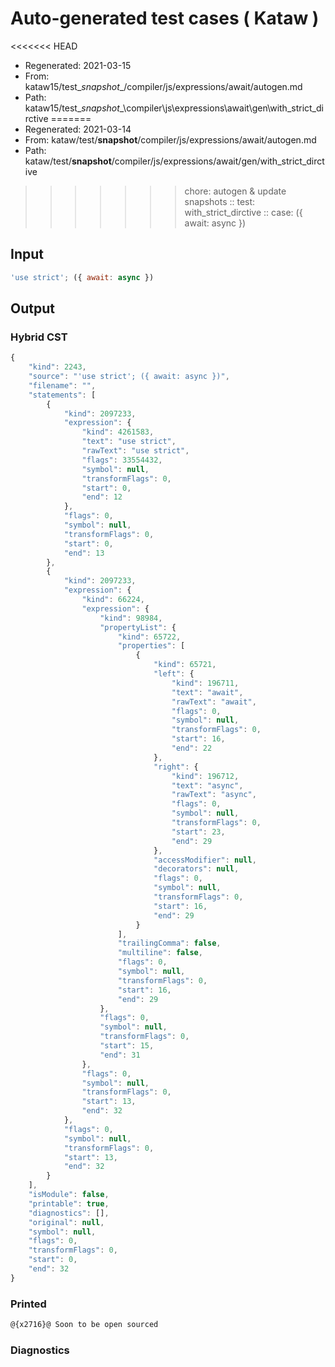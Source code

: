 # Auto-generated test cases ( Kataw )
<<<<<<< HEAD
- Regenerated: 2021-03-15
- From: kataw15/test\__snapshot__/compiler/js/expressions/await/autogen.md
- Path: kataw15/test\__snapshot__\compiler\js\expressions\await\gen\with_strict_dirctive
=======
- Regenerated: 2021-03-14
- From: kataw/test/__snapshot__/compiler/js/expressions/await/autogen.md
- Path: kataw/test/__snapshot__/compiler/js/expressions/await/gen/with_strict_dirctive
>>>>>>> chore: autogen & update snapshots
> :: test: with_strict_dirctive
> :: case: ({ await: async })
## Input

`````js
'use strict'; ({ await: async })
`````

## Output

### Hybrid CST

```javascript
{
    "kind": 2243,
    "source": "'use strict'; ({ await: async })",
    "filename": "",
    "statements": [
        {
            "kind": 2097233,
            "expression": {
                "kind": 4261583,
                "text": "use strict",
                "rawText": "use strict",
                "flags": 33554432,
                "symbol": null,
                "transformFlags": 0,
                "start": 0,
                "end": 12
            },
            "flags": 0,
            "symbol": null,
            "transformFlags": 0,
            "start": 0,
            "end": 13
        },
        {
            "kind": 2097233,
            "expression": {
                "kind": 66224,
                "expression": {
                    "kind": 98984,
                    "propertyList": {
                        "kind": 65722,
                        "properties": [
                            {
                                "kind": 65721,
                                "left": {
                                    "kind": 196711,
                                    "text": "await",
                                    "rawText": "await",
                                    "flags": 0,
                                    "symbol": null,
                                    "transformFlags": 0,
                                    "start": 16,
                                    "end": 22
                                },
                                "right": {
                                    "kind": 196712,
                                    "text": "async",
                                    "rawText": "async",
                                    "flags": 0,
                                    "symbol": null,
                                    "transformFlags": 0,
                                    "start": 23,
                                    "end": 29
                                },
                                "accessModifier": null,
                                "decorators": null,
                                "flags": 0,
                                "symbol": null,
                                "transformFlags": 0,
                                "start": 16,
                                "end": 29
                            }
                        ],
                        "trailingComma": false,
                        "multiline": false,
                        "flags": 0,
                        "symbol": null,
                        "transformFlags": 0,
                        "start": 16,
                        "end": 29
                    },
                    "flags": 0,
                    "symbol": null,
                    "transformFlags": 0,
                    "start": 15,
                    "end": 31
                },
                "flags": 0,
                "symbol": null,
                "transformFlags": 0,
                "start": 13,
                "end": 32
            },
            "flags": 0,
            "symbol": null,
            "transformFlags": 0,
            "start": 13,
            "end": 32
        }
    ],
    "isModule": false,
    "printable": true,
    "diagnostics": [],
    "original": null,
    "symbol": null,
    "flags": 0,
    "transformFlags": 0,
    "start": 0,
    "end": 32
}
```

### Printed

```javascript
@{x2716}@ Soon to be open sourced
```

### Diagnostics

```javascript

```


